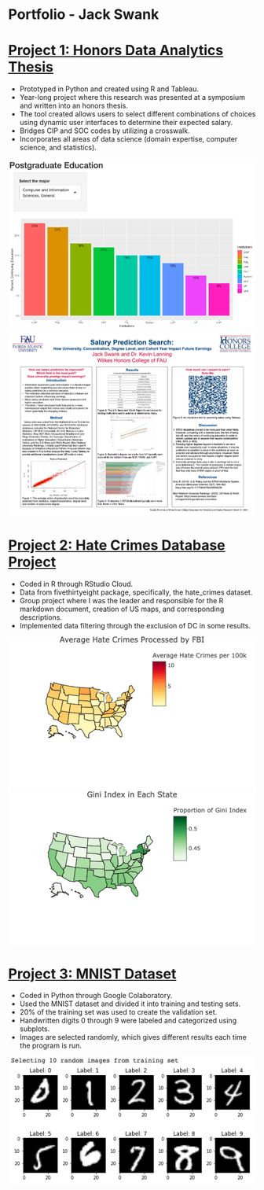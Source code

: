 # Portfolio - Jack Swank

# [<ins>Project 1: Honors Data Analytics Thesis</ins>](https://github.com/jackswank/Portfolio/tree/main/Honors_Thesis) 
* Prototyped in Python and created using R and Tableau.
* Year-long project where this research was presented at a symposium and written into an honors thesis.
* The tool created allows users to select different combinations of choices using dynamic user interfaces to determine their expected salary.
* Bridges CIP and SOC codes by utilizing a crosswalk.
* Incorporates all areas of data science (domain expertise, computer science, and statistics).

![](/images/Postgraduate_Education.png)
![](/images/Symposium_Presentation.png)


# [Project 2: Hate Crimes Database Project](https://github.com/jackswank/portfolio/blob/main/Hate_Crimes_Jack_Swank.Rmd) 
* Coded in R through RStudio Cloud.
* Data from fivethirtyeight package, specifically, the hate_crimes dataset.
* Group project where I was the leader and responsible for the R markdown document, 
creation of US maps, and corresponding descriptions.
* Implemented data filtering through the exclusion of DC in some results.

![](/images/Average_Hate_Crimes_Processed_by_FBI.png)
![](/images/Gini_Index.png)


# [Project 3: MNIST Dataset](https://github.com/jackswank/portfolio/blob/main/MNIST_Dataset.ipynb) 
* Coded in Python through Google Colaboratory.
* Used the MNIST dataset and divided it into training and testing sets.
* 20% of the training set was used to create the validation set.
* Handwritten digits 0 through 9 were labeled and categorized using subplots.
* Images are selected randomly, which gives different results each time the program is run.

![](/images/MNIST_photo.png)


